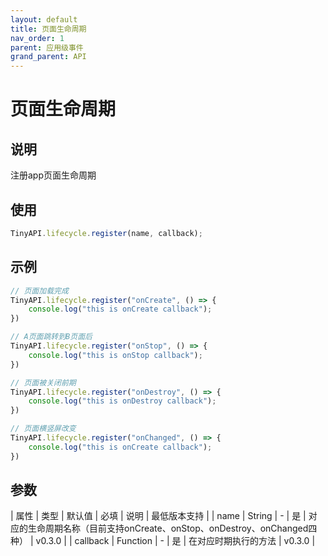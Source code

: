 ```yaml
---
layout: default
title: 页面生命周期
nav_order: 1
parent: 应用级事件
grand_parent: API
---
```


# 页面生命周期
## 说明
注册app页面生命周期

## 使用
```javascript
TinyAPI.lifecycle.register(name, callback);
```

## 示例
```javascript
// 页面加载完成
TinyAPI.lifecycle.register("onCreate", () => {
    console.log("this is onCreate callback");
})

// A页面跳转到B页面后
TinyAPI.lifecycle.register("onStop", () => {
    console.log("this is onStop callback");
})

// 页面被关闭前期
TinyAPI.lifecycle.register("onDestroy", () => {
    console.log("this is onDestroy callback");
})

// 页面横竖屏改变
TinyAPI.lifecycle.register("onChanged", () => {
    console.log("this is onCreate callback");
})
```

## 参数

| 属性 | 类型 | 默认值 | 必填 | 说明 | 最低版本支持 |
| name | String | - | 是 | 对应的生命周期名称（目前支持onCreate、onStop、onDestroy、onChanged四种） | v0.3.0 |
| callback | Function | - | 是 | 在对应时期执行的方法 | v0.3.0 |
